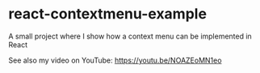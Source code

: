 # react-contextmenu-example
A small project where I show how a context menu can be implemented in React

See also my video on YouTube: https://youtu.be/NOAZEoMN1eo
